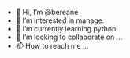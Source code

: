 - 👋 Hi, I’m @bereane
- 👀 I’m interested in manage.
- 🌱 I’m currently learning python
- 💞️ I’m looking to collaborate on ...
- 📫 How to reach me ...

<!---
bereane/bereane is a ✨ special ✨ repository because its `README.md` (this file) appears on your GitHub profile.
You can click the Preview link to take a look at your changes.
--->
